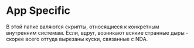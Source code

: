 ﻿# App Specific

В этой папке валяются скрипты, относящиеся к конкретным внутренним системам. Если, вдруг, возникают всякие странные дыры - скорее всего оттуда вырезаны куски, связанные с NDA.